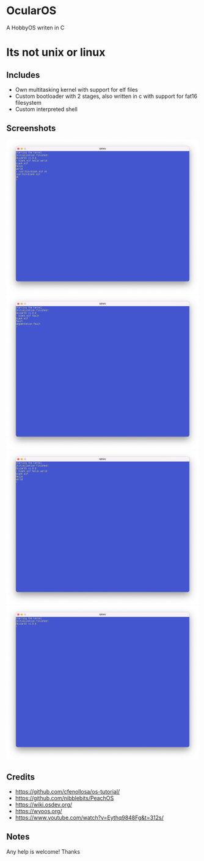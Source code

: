 # OcularOS
A HobbyOS writen in C
<h1>Its not unix or linux</h1>

## Includes
- Own multitasking kernel with support for elf files
- Custom bootloader with 2 stages, also written in c with support for fat16 filesystem
- Custom interpreted shell

## Screenshots
<img src="screenshots/Bildschirmfoto 2022-08-16 um 12.41.56.png"/>
<img src="screenshots/Bildschirmfoto 2022-08-16 um 12.42.24.png"/>
<img src="screenshots/Bildschirmfoto 2022-08-16 um 12.41.34.png"/>
<img src="screenshots/Bildschirmfoto 2022-08-16 um 12.40.35.png"/>

## Credits
- https://github.com/cfenollosa/os-tutorial/
- https://github.com/nibblebits/PeachOS
- https://wiki.osdev.org/
- https://wyoos.org/
- https://www.youtube.com/watch?v=Eythq9848Fg&t=312s/

## Notes

Any help is welcome!
Thanks
